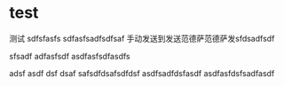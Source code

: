 # test
测试
sdfsfasfs
sdfasfsadfsdfsaf
手动发送到发送范德萨范德萨发sfdsadfsdf

sfsadf
adfasfsdf
asdfasfsdfasdfs

adsf
asdf
dsf
dsaf
safsdfdsafsdfdsf
asdfsadfdsfasdf
asdfasfdsfsadfasdf

